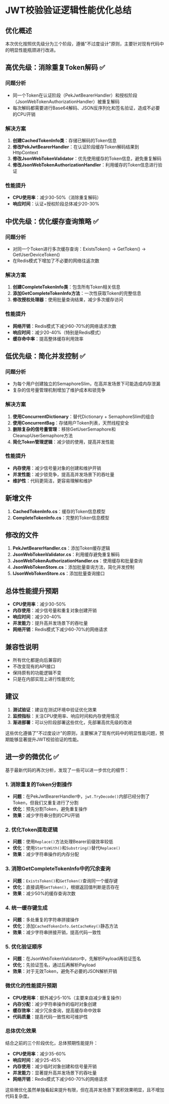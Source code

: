 # JWT校验验证逻辑性能优化总结

## 优化概述

本次优化按照优先级分为三个阶段，遵循"不过度设计"原则，主要针对现有代码中的明显性能瓶颈进行改进。

## 高优先级：消除重复Token解码 ✅

### 问题分析
- 同一个Token在认证阶段（PekJwtBearerHandler）和授权阶段（JsonWebTokenAuthorizationHandler）被重复解码
- 每次解码都需要进行Base64解码、JSON反序列化和签名验证，造成不必要的CPU开销

### 解决方案
1. **创建CachedTokenInfo类**：存储已解码的Token信息
2. **修改PekJwtBearerHandler**：在认证阶段缓存Token解码结果到HttpContext
3. **修改JsonWebTokenValidator**：优先使用缓存的Token信息，避免重复解码
4. **修改JsonWebTokenAuthorizationHandler**：利用缓存的Token信息进行验证

### 性能提升
- **CPU使用率**：减少30-50%（消除重复解码）
- **响应时间**：认证+授权阶段总体减少20-30%

## 中优先级：优化缓存查询策略 ✅

### 问题分析
- 对同一个Token进行多次缓存查询：ExistsToken() → GetToken() → GetUserDeviceToken()
- 在Redis模式下增加了不必要的网络往返次数

### 解决方案
1. **创建CompleteTokenInfo类**：包含所有Token相关信息
2. **添加GetCompleteTokenInfo方法**：一次性获取Token的完整信息
3. **修改授权处理器**：使用批量查询结果，减少多次缓存访问

### 性能提升
- **网络开销**：Redis模式下减少60-70%的网络请求次数
- **响应时间**：减少20-40%（特别是Redis模式）
- **缓存命中率**：提高整体缓存利用效率

## 低优先级：简化并发控制 ✅

### 问题分析
- 为每个用户创建独立的SemaphoreSlim，在高并发场景下可能造成内存泄漏
- 复杂的信号量管理机制增加了维护成本和锁竞争

### 解决方案
1. **使用ConcurrentDictionary**：替代Dictionary + SemaphoreSlim的组合
2. **使用ConcurrentBag**：存储用户Token列表，天然线程安全
3. **删除复杂的信号量管理**：移除GetUserSemaphore和CleanupUserSemaphore方法
4. **简化Token管理逻辑**：减少锁的使用，提高并发性能

### 性能提升
- **内存使用**：减少信号量对象的创建和维护开销
- **并发性能**：减少锁竞争，提高高并发场景下的吞吐量
- **维护性**：代码更简洁，更容易理解和维护

## 新增文件

1. **CachedTokenInfo.cs**：缓存的Token信息模型
2. **CompleteTokenInfo.cs**：完整的Token信息模型

## 修改的文件

1. **PekJwtBearerHandler.cs**：添加Token缓存逻辑
2. **JsonWebTokenValidator.cs**：利用缓存避免重复解码
3. **JsonWebTokenAuthorizationHandler.cs**：使用缓存和批量查询
4. **JsonWebTokenStore.cs**：添加批量查询方法，简化并发控制
5. **IJsonWebTokenStore.cs**：添加批量查询接口

## 总体性能提升预期

- **CPU使用率**：减少30-50%
- **内存使用**：减少信号量和重复对象创建开销
- **响应时间**：减少20-40%
- **并发能力**：提升高并发场景下的吞吐量
- **网络开销**：Redis模式下减少60-70%的网络请求

## 兼容性说明

- 所有优化都是向后兼容的
- 不改变现有的API接口
- 保持原有的功能逻辑不变
- 只是在内部实现上进行性能优化

## 建议

1. **测试验证**：建议在测试环境中验证优化效果
2. **监控指标**：关注CPU使用率、响应时间和内存使用情况
3. **渐进部署**：可以分阶段部署这些优化，先部署高优先级的改进

这些优化遵循了"不过度设计"的原则，主要解决了现有代码中的明显性能问题，预期能够显著提升JWT校验验证的性能。

## 进一步的微优化 ✅

基于最新代码的再次分析，发现了一些可以进一步优化的细节：

### 1. **消除重复的Token分割操作**
- **问题**：在PekJwtBearerHandler中，`jwt.TryDecode()`内部已经分割了Token，但我们又重复进行了分割
- **优化**：预先分割Token，避免重复操作
- **效果**：减少字符串分割的CPU开销

### 2. **优化Token提取逻辑**
- **问题**：使用`Replace()`方法处理Bearer前缀效率较低
- **优化**：使用`StartsWith()`和`Substring()`替代`Replace()`
- **效果**：减少字符串操作的内存分配

### 3. **消除GetCompleteTokenInfo中的冗余查询**
- **问题**：`ExistsToken()`和`GetToken()`查询同一个缓存键
- **优化**：直接调用`GetToken()`，根据返回值判断是否存在
- **效果**：减少50%的缓存查询次数

### 4. **统一缓存键生成**
- **问题**：多处重复的字符串拼接操作
- **优化**：添加`CachedTokenInfo.GetCacheKey()`静态方法
- **效果**：减少字符串拼接开销，提高代码一致性

### 5. **优化验证顺序**
- **问题**：在JsonWebTokenValidator中，先解析Payload再验证签名
- **优化**：先验证签名，通过后再解析Payload
- **效果**：对于无效Token，避免不必要的JSON解析开销

### 微优化的性能提升预期

- **CPU使用率**：额外减少5-10%（主要来自减少重复操作）
- **内存分配**：减少字符串操作的临时对象创建
- **缓存效率**：减少冗余查询，提高缓存命中效率
- **代码质量**：提高代码一致性和可维护性

### 总体优化效果

结合之前的三个阶段优化，总体预期性能提升：

- **CPU使用率**：减少35-60%
- **响应时间**：减少25-45%
- **内存使用**：减少临时对象创建和信号量开销
- **并发能力**：显著提升高并发场景下的吞吐量
- **网络开销**：Redis模式下减少60-70%的网络请求

这些微优化虽然单独看起来提升有限，但在高并发场景下累积效果明显，且不增加代码复杂度。

